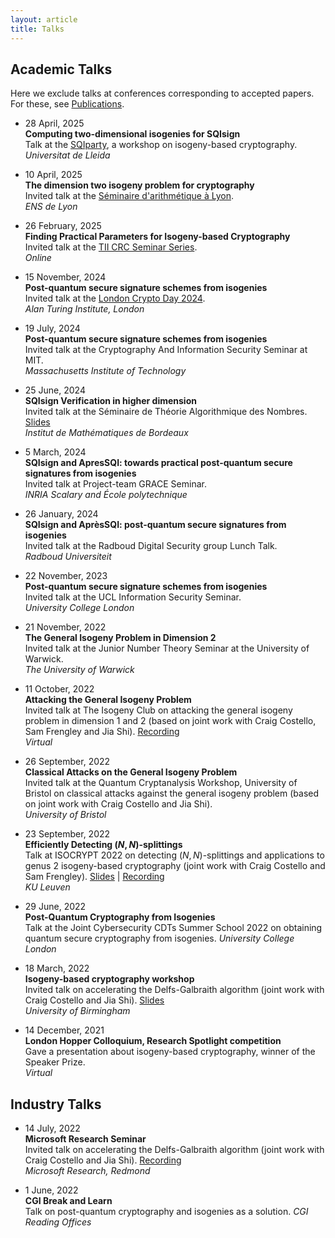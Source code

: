 ```yaml
---
layout: article
title: Talks
---
```


## Academic Talks 

Here we exclude talks at conferences corresponding to accepted papers. For these, see [Publications](https://www.mariascrs.com/publications.html).

* 28 April, 2025\
**Computing two-dimensional isogenies for SQIsign**\
Talk at the <a href="https://www.cig.udl.cat/SQIparty2025_home" target="_blank">SQIparty</a>, a workshop on isogeny-based cryptography.\
*Universitat de Lleida*

* 10 April, 2025\
**The dimension two isogeny problem for cryptography**\
Invited talk at the <a href="https://indico.math.cnrs.fr/category/164/" target="_blank">Séminaire d'arithmétique à Lyon</a>.\
*ENS de Lyon*

* 26 February, 2025\
**Finding Practical Parameters for Isogeny-based Cryptography**\
Invited talk at the <a href="https://www.tii.ae/seminar/crc-seminar-series-maria-corte-real-santos" target="_blank">TII CRC Seminar Series</a>.\
*Online*

* 15 November, 2024\
**Post-quantum secure signature schemes from isogenies**\
Invited talk at the <a href="https://sites.google.com/view/london-crypto-day/lcd-2024?authuser=0" target="_blank">London Crypto Day 2024</a>.\
*Alan Turing Institute, London*

* 19 July, 2024\
**Post-quantum secure signature schemes from isogenies**\
Invited talk at the Cryptography And Information Security Seminar at MIT.\
*Massachusetts Institute of Technology*

* 25 June, 2024\
**SQIsign Verification in higher dimension**\
Invited talk at the Séminaire de Théorie Algorithmique des Nombres. <a href="../files/Bordeaux-Seminar.pdf" target="_blank">Slides</a>\
*Institut de Mathématiques de Bordeaux*

* 5 March, 2024\
**SQIsign and ApresSQI: towards practical post-quantum secure signatures from isogenies**\
Invited talk at Project-team GRACE Seminar.\
*INRIA Scalary and École polytechnique*
  
* 26 January, 2024\
**SQIsign and AprèsSQI: post-quantum secure signatures from isogenies**\
Invited talk at the Radboud Digital Security group Lunch Talk.\
*Radboud Universiteit*

* 22 November, 2023\
**Post-quantum secure signature schemes from isogenies**\
Invited talk at the UCL Information Security Seminar.\
*University College London*

* 21 November, 2022\
**The General Isogeny Problem in Dimension 2**\
Invited talk at the Junior Number Theory Seminar at the University of Warwick.\
*The University of Warwick*

* 11 October, 2022\
**Attacking the General Isogeny Problem**\
Invited talk at The Isogeny Club on attacking the general isogeny problem in dimension 1 and 2 (based on joint work with Craig Costello, Sam Frengley and Jia Shi). <a href="https://youtu.be/rwEtpYlD9FU" target="_blank">Recording</a>\
*Virtual*

* 26 September, 2022\
**Classical Attacks on the General Isogeny Problem**\
Invited talk at the Quantum Cryptanalysis Workshop, University of Bristol on classical attacks against the general isogeny problem (based on joint work with Craig Costello and Jia Shi).  \
*University of Bristol*

* 23 September, 2022\
**Efficiently Detecting $(N,N)$-splittings**\
Talk at ISOCRYPT 2022 on detecting $(N,N)$-splittings and applications to genus 2 isogeny-based cryptography (joint work with Craig Costello and Sam Frengley). <a href="../files/leuventalk.pdf" target="_blank">Slides</a> | <a href="https://www.youtube.com/watch?v=-R5Q1nkfqrc&list=PLiHaXFHjrqYdAWotOM-7yeb0D8qdqdrUL&index=9" target="_blank">Recording</a>\
*KU Leuven*

* 29 June, 2022\
**Post-Quantum Cryptography from Isogenies**\
Talk at the Joint Cybersecurity CDTs Summer School 2022 on obtaining quantum secure cryptography from isogenies. 
*University College London*

* 18 March, 2022\
**Isogeny-based cryptography workshop**\
Invited talk on accelerating the Delfs-Galbraith algorithm (joint work with Craig Costello and Jia Shi). <a href="../files/isogenyworkshop-birmingham.pdf" target="_blank">Slides</a>\
*University of Birmingham*

* 14 December, 2021\
**London Hopper Colloquium, Research Spotlight competition**\
Gave a presentation about isogeny-based cryptography, winner of the Speaker Prize.\
*Virtual*

## Industry Talks

* 14 July, 2022 \
**Microsoft Research Seminar**\
Invited talk on accelerating the Delfs-Galbraith algorithm (joint work with Craig Costello and Jia Shi). <a href="https://www.microsoft.com/en-us/research/publication/supersolver-accelerating-the-delfs-galbraith-algorithm-with-fast-subfield-root-detection/" target="_blank">Recording</a>\
*Microsoft Research, Redmond*

* 1 June, 2022\
**CGI Break and Learn**\
Talk on post-quantum cryptography and isogenies as a solution.
*CGI Reading Offices*
